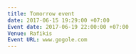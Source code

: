 ```yaml
---
title: Tomorrow event
date: 2017-06-15 19:29:00 +07:00
Event date: 2017-06-19 22:00:00 +07:00
Venue: Rafikis
Event URL: www.gogole.com
---
```

